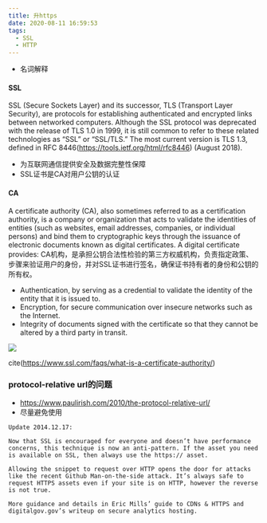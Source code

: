 ```yaml
---
title: 升https
date: 2020-08-11 16:59:53
tags:
  - SSL
  - HTTP
---
```


* 名词解释

#### SSL
SSL (Secure Sockets Layer) and its successor, TLS (Transport Layer Security), are protocols for establishing authenticated and encrypted links between networked computers. Although the SSL protocol was deprecated with the release of TLS 1.0 in 1999, it is still common to refer to these related technologies as “SSL” or “SSL/TLS.” The most current version is TLS 1.3, defined in RFC 8446(https://tools.ietf.org/html/rfc8446) (August 2018).
- 为互联网通信提供安全及数据完整性保障
- SSL证书是CA对用户公钥的认证

#### CA
A certificate authority (CA), also sometimes referred to as a certification authority, is a company or organization that acts to validate the identities of entities (such as websites, email addresses, companies, or individual persons) and bind them to cryptographic keys through the issuance of electronic documents known as digital certificates. A digital certificate provides:
CA机构，是承担公钥合法性检验的第三方权威机构，负责指定政策、步骤来验证用户的身份，并对SSL证书进行签名，确保证书持有者的身份和公钥的所有权。

- Authentication, by serving as a credential to validate the identity of the entity that it is issued to.
- Encryption, for secure communication over insecure networks such as the Internet.
- Integrity of documents signed with the certificate so that they cannot be altered by a third party in transit.


![](ca-diagram-b.png)

cite(https://www.ssl.com/faqs/what-is-a-certificate-authority/)

### protocol-relative url的问题
- https://www.paulirish.com/2010/the-protocol-relative-url/
- 尽量避免使用
```
Update 2014.12.17:

Now that SSL is encouraged for everyone and doesn’t have performance concerns, this technique is now an anti-pattern. If the asset you need is available on SSL, then always use the https:// asset.

Allowing the snippet to request over HTTP opens the door for attacks like the recent Github Man-on-the-side attack. It’s always safe to request HTTPS assets even if your site is on HTTP, however the reverse is not true.

More guidance and details in Eric Mills’ guide to CDNs & HTTPS and digitalgov.gov’s writeup on secure analytics hosting.
```